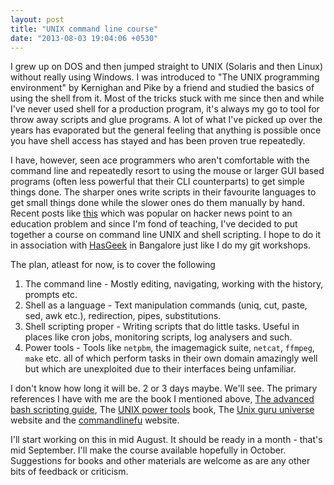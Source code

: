 ```yaml
---
layout: post
title: "UNIX command line course"
date: "2013-08-03 19:04:06 +0530"
---
```


I grew up on DOS and then jumped straight to UNIX (Solaris and then
Linux) without really using Windows. I was introduced to "The UNIX
programming environment" by Kernighan and Pike by a friend and studied
the basics of using the shell from it. Most of the tricks stuck with
me since then and while I've never used shell for a production
program, it's always my go to tool for throw away scripts and glue
programs. A lot of what I've picked up over the years has evaporated
but the general feeling that anything is possible once you have shell
access has stayed and has been proven true repeatedly.

I have, however, seen ace programmers who aren't comfortable with the
command line and repeatedly resort to using the mouse or larger GUI
based programs (often less powerful that their CLI counterparts) to
get simple things done. The sharper ones write scripts in their
favourite languages to get small things done while the slower ones do
them manually by hand. Recent posts like
[this](http://www.gregreda.com/2013/07/15/unix-commands-for-data-science/)
which was popular on hacker news point to an education problem and
since I'm fond of teaching, I've decided to put together a course on
command line UNIX and shell scripting. I hope to do it in association
with [HasGeek](http://hasgeek.com) in Bangalore just like I do my git
workshops.

The plan, atleast for now, is to cover the following

1. The command line - Mostly editing, navigating, working with the
   history, prompts etc.
2. Shell as a language - Text manipulation commands (uniq, cut, paste,
   sed, awk etc.), redirection, pipes, substitutions.
3. Shell scripting proper - Writing scripts that do little
   tasks. Useful in places like cron jobs, monitoring scripts, log
   analysers and such.
4. Power tools - Tools like `netpbm`, the imagemagick suite, `netcat`,
   `ffmpeg`, `make` etc. all of which perform tasks in their own
   domain amazingly well but which are unexploited due to their
   interfaces being unfamiliar.

I don't know how long it will be. 2 or 3 days maybe. We'll see. The
primary references I have with me are the book I mentioned above,
[The advanced bash scripting guide](http://www.tldp.org/LDP/abs/html/),
The
[UNIX power tools](http://www.amazon.com/Unix-Power-Tools-Third-Edition/dp/0596003307)
book, The
[Unix guru universe](http://www.ugu.com/sui/ugu/show?I=ugu.home)
website and the [commandlinefu](http://www.commandlinefu.com/)
website.

I'll start working on this in mid August. It should be ready in a
month - that's mid September. I'll make the course available hopefully
in October. Suggestions for books and other materials are welcome as
are any other bits of feedback or criticism.
